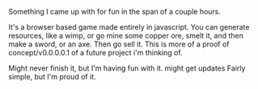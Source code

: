 Something I came up with for fun in the span of a couple hours.

It's a browser based game made entirely in javascript. You can generate resources, like a wimp, or go mine some copper ore, smelt it, and then make a sword, or an axe. Then go sell it. This is more of a proof of concept/v0.0.0.0.1 of a future project i'm thinking of. 

Might never finish it, but I'm having fun with it.
might get updates
Fairly simple, but I'm proud of it.